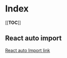 # Index

[[__TOC__]]

## React auto import

[React auto Import link](https://stackoverflow.com/questions/60637561/auto-import-of-react-components-in-visual-studio-code)
